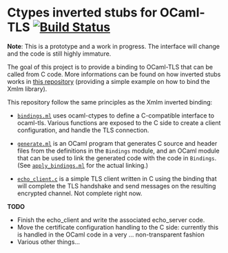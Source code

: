 # Ctypes inverted stubs for OCaml-TLS [![Build Status](https://travis-ci.org/Engil/ocaml-ctypes-inverted-stubs-tls-prototype.svg?branch=master)](https://travis-ci.org/Engil/ocaml-ctypes-inverted-stubs-tls-prototype)

**Note**: This is a prototype and a work in progress. The interface will change and the code is still highly immature.

The goal of this project is to provide a binding to OCaml-TLS that can be called from C code.
More informations can be found on how inverted stubs works in [this repository](https://github.com/yallop/ocaml-ctypes-inverted-stubs-example.git) (providing a simple example on how to bind the Xmlm library).

This repository follow the same principles as the Xmlm inverted binding:

* [`bindings.ml`](lib/bindings.ml) uses ocaml-ctypes to define a C-compatible interface to ocaml-tls. Various functions are exposed to the C side to create a client configuration, and handle the TLS connection.

* [`generate.ml`](stub_generator/generate.ml) is an OCaml program that generates C source and header files from the definitions in the `Bindings` module, and an OCaml module that can be used to link the generated code with the code in `Bindings`.  (See [`apply_bindings.ml`](lib/apply_bindings.ml) for the actual linking.)

* [`echo_client.c`](echo_client/echo_client.c) is a simple TLS client written in C using the binding that will complete the TLS handshake and send messages on the resulting encrypted channel. Not complete right now.

**TODO**
* Finish the echo_client and write the associated echo_server code.
* Move the certificate configuration handling to the C side: currently this is handled in the OCaml code in a very … non-transparent fashion
* Various other things…
